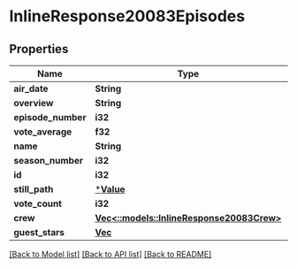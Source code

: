 # InlineResponse20083Episodes

## Properties

Name | Type | Description | Notes
------------ | ------------- | ------------- | -------------
**air_date** | **String** |  | [optional] 
**overview** | **String** |  | [optional] 
**episode_number** | **i32** |  | [optional] 
**vote_average** | **f32** |  | [optional] 
**name** | **String** |  | [optional] 
**season_number** | **i32** |  | [optional] 
**id** | **i32** |  | [optional] 
**still_path** | [***Value**](.md) |  | [optional] 
**vote_count** | **i32** |  | [optional] 
**crew** | [**Vec<::models::InlineResponse20083Crew>**](inline_response_200_83_crew.md) |  | [optional] 
**guest_stars** | [**Vec<Value>**](Value.md) |  | [optional] 

[[Back to Model list]](../README.md#documentation-for-models) [[Back to API list]](../README.md#documentation-for-api-endpoints) [[Back to README]](../README.md)


